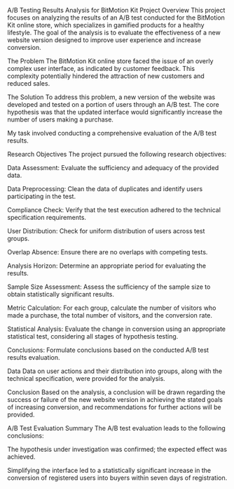 A/B Testing Results Analysis for BitMotion Kit
Project Overview
This project focuses on analyzing the results of an A/B test conducted for the BitMotion Kit online store, which specializes in gamified products for a healthy lifestyle. The goal of the analysis is to evaluate the effectiveness of a new website version designed to improve user experience and increase conversion.

The Problem
The BitMotion Kit online store faced the issue of an overly complex user interface, as indicated by customer feedback. This complexity potentially hindered the attraction of new customers and reduced sales.

The Solution
To address this problem, a new version of the website was developed and tested on a portion of users through an A/B test. The core hypothesis was that the updated interface would significantly increase the number of users making a purchase.

My task involved conducting a comprehensive evaluation of the A/B test results.

Research Objectives
The project pursued the following research objectives:

Data Assessment: Evaluate the sufficiency and adequacy of the provided data.

Data Preprocessing: Clean the data of duplicates and identify users participating in the test.

Compliance Check: Verify that the test execution adhered to the technical specification requirements.

User Distribution: Check for uniform distribution of users across test groups.

Overlap Absence: Ensure there are no overlaps with competing tests.

Analysis Horizon: Determine an appropriate period for evaluating the results.

Sample Size Assessment: Assess the sufficiency of the sample size to obtain statistically significant results.

Metric Calculation: For each group, calculate the number of visitors who made a purchase, the total number of visitors, and the conversion rate.

Statistical Analysis: Evaluate the change in conversion using an appropriate statistical test, considering all stages of hypothesis testing.

Conclusions: Formulate conclusions based on the conducted A/B test results evaluation.

Data
Data on user actions and their distribution into groups, along with the technical specification, were provided for the analysis.

Conclusion
Based on the analysis, a conclusion will be drawn regarding the success or failure of the new website version in achieving the stated goals of increasing conversion, and recommendations for further actions will be provided.

A/B Test Evaluation Summary
The A/B test evaluation leads to the following conclusions:

The hypothesis under investigation was confirmed; the expected effect was achieved.

Simplifying the interface led to a statistically significant increase in the conversion of registered users into buyers within seven days of registration.